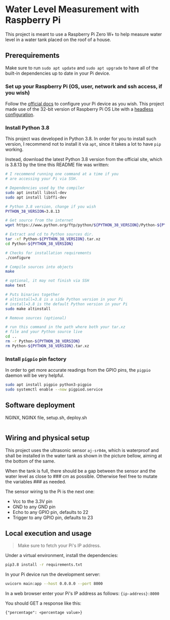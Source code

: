 # Water Level Measurement with Raspberry Pi

This project is meant to use a Raspberry Pi Zero W+ to help measure water level in a water tank placed on the roof of a house.


## Prerequirements

Make sure to run `sudo apt update` and `sudo apt upgrade` to have all of the
built-in dependencies up to date in your Pi device.
### Set up your Raspberry Pi (OS, user, network and ssh access, if you wish)
Follow the [official docs](https://www.raspberrypi.com/documentation/computers/configuration.html) to configure your Pi device as you wish. This project made use of the 32-bit version of Raspberry Pi OS Lite with a [headless configuration](https://www.raspberrypi.com/documentation/computers/configuration.html#setting-up-a-headless-raspberry-pi).

### Install Python 3.8

This project was developed in Python 3.8. In order for you to install such version, I recommend not to install it via `apt`, since it takes a lot to have `pip` working.

Instead, download the latest Python 3.8 version from the official site, which is 3.8.13 by the time this README file was written:

```bash
# I recommend running one command at a time if you
# are accessing your Pi via SSH.

# Dependencies used by the compiler
sudo apt install libssl-dev
sudo apt install libffi-dev

# Python 3.8 version, change if you wish
PYTHON_38_VERSION=3.8.13

# Get source from the internet
wget https://www.python.org/ftp/python/${PYTHON_38_VERSION}/Python-${PYTHON_38_VERSION}.tar.xz

# Extract and cd to Python sources dir.
tar -xf Python-${PYTHON_38_VERSION}.tar.xz
cd Python-${PYTHON_38_VERSION}

# Checks for installation requirements
./configure

# Compile sources into objects
make

# optional, it may not finish via SSH
make test

# Puts binaries together
# altinstall=3.8 is a side Python version in your Pi
# install=3.8 is the default Python version in your Pi
sudo make altinstall

# Remove sources (optional)

# run this command in the path where both your tar.xz 
# file and your Python source live
cd ..
rm -r Python-${PYTHON_38_VERSION}
rm Python-${PYTHON_38_VERSION}.tar.xz
```

### Install `pigpio` pin factory

In order to get more accurate readings from the GPIO pins, the `pigpio`
daemon will be very helpful.

```bash
sudo apt install pigpio python3-pigpio
sudo systemctl enable --now pigpiod.service
```

## Software deployment

NGINX, NGINX file, setup.sh, deploy.sh

```bash
```

## Wiring and physical setup

This project uses the ultrasonic sensor `aj-sr04m`, which is waterproof and shall be installed in the water tank as shown in the picture bellow, aiming at the bottom of the same.

When the tank is full, there should be a gap between the sensor and the water level as close to ### cm as possible. Otherwise feel free to mutate the variables ### as needed.

The sensor wiring to the Pi is the next one:
* Vcc to the 3.3V pin
* GND to any GND pin
* Echo to any GPIO pin, defaults to 22
* Trigger to any GPIO pin, defaults to 23


## Local execution and usage

> Make sure to fetch your Pi's IP address.

Under a virtual environment, install the dependencies:

```bash
pip3.8 install -r requirements.txt
```

In your Pi device run the development server:

```bash
uvicorn main:app --host 0.0.0.0 --port 8000
```

In a web browser enter your Pi's IP address as follows: `{ip-address}:8000`

You should GET a response like this:

```plain
{"percentage": <percentage value>}
```